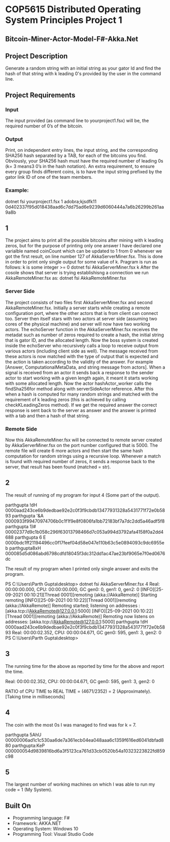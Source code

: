 # COP5615 Distributed Operating System Principles Project 1

## Bitcoin-Miner-Actor-Model-F#-Akka.Net

## Project Description

Generate a random string with an initial string as your gator Id and find the hash of that string with k leading 0's provided by the user in the command line.

## Project Requirements

### Input

The input provided (as command line to yourproject1.fsx) will be, the required number of 0’s of the bitcoin.

### Output

Print, on independent entry lines, the input string, and the corresponding SHA256 hash separated by a TAB, for each of the bitcoins you find. Obviously, your SHA256 hash must have the required number of leading 0s (k= 3 means3 0’s in the hash notation).  An extra requirement, to ensure every group finds different coins, is to have the input string prefixed by the gator link ID of one of the team members.

### Example:

dotnet fsi yourproject1.fsx 1
adobra;kjsdfk11    0d402337f95d018438aad6c7dd75ad6e9239d6060444a7a6b26299b261aa9a8b

## 1

The project aims to print all the possible bitcoins after mining with k leading zeros, but for the purpose of printing only one answer I have declared one varialble named coinCount which can be updated to 1 from 0 whenever we got the first result, on line number 127 of AkkaServerMiner.fsx. This is done in order to print only single output for some value of k.
Pragram is run as follows:
k is some integer >= 0
dotnet fsi AkkaServerMiner.fsx k
After the cosole shows that server is trying establishisng a connection we run AkkaRemoteMiner.fsx as:
dotnet fsi AkkaRemoteMiner.fsx

### Server Side

The project consists of two files first AkkaServerMiner.fsx and second AkkaRemoteMiner.fsx. Initially a server starts while creating a remote configuration port, where the other actors that is from client can connect too.
Server then itself stars with two actors at server side (assuming two cores of the physical machine) and server will now have two working actors.
The echoServer function in the AkkaServerMiner.fsx receives the metadat such as number of zeros required to create a hash, the initial string that is gator ID, and the allocated length.
Now the boss system is created inside the echoServer who recursively calls a loop to receive output from various actors (including client side as well).
The message received from these actors is now matched with the type of output that is expected and the action is taken according to the validity of the answer. For example [Answer, ComputationalMetaData, and string message from actors].
When a signal is received from an actor it sends back a response to the sender actor to start working with a given length again, it meant it starts working with some allocated length.
Now the actor hashActor_worker calls the findSha256for method along with serverSideActor reference. After this when a hash is computed for many random strings and matched with the requirement of k leading zeros (this is achieved by calling checkKLeadingZeros method). If we get the required answer the correct response is sent back to the server as answer and the answer is printed with a tab and then a hash of that string.

### Remote Side

Now this AkkaRemoteMiner.fsx will be connected to remote server created by AkkaServerMiner.fsx on the port number configured that is 5000. The remote file will create 6 more actors and then start the same hash computation for random strings using a recursive loop.
Whenever a match is found with required number of zeros, it sends a response back to the server, that result has been found (matched = str).

## 2

The result of running of my program for input 4 (Some part of the output).

parthgupta !dH    0000aad243ce6b9dedbae92e2c0f3f9cbdb13477931328a5431771f72e0b5893
parthgupta '&A    0000933f99470974706b0c1f1f9e8f0806fa1bb72183bf7a7dc2dd5a46adf5f8
parthgupta 1)#    00002377d9c1b058c296f63013798466d7c053a994d3792afa4158f0a2dd4688
parthgupta 6 E    0000bdc1ff21194496cc0f17feef04d58e047e110b63c5e0894093c9dc6955eb
parthgupta8xH    000085d5d086abd6798cdfd18045f3dc312dd1ac47ae23bf9065e7f0ed0676dc

The result of my program when I printed only single answer and exits the program.

PS C:\Users\Parth Gupta\desktop> dotnet fsi AkkaServerMiner.fsx 4
Real: 00:00:00.000, CPU: 00:00:00.000, GC gen0: 0, gen1: 0, gen2: 0
[INFO][25-09-2021 00:10:21][Thread 0001][remoting (akka://AkkaRemote)] Starting remoting
[INFO][25-09-2021 00:10:22][Thread 0001][remoting (akka://AkkaRemote)] Remoting started; listening on addresses : [akka.tcp://AkkaRemote@127.0.0.1:5000]
[INFO][25-09-2021 00:10:22][Thread 0001][remoting (akka://AkkaRemote)] Remoting now listens on addresses: [akka.tcp://AkkaRemote@127.0.0.1:5000]
parthgupta !dH    0000aad243ce6b9dedbae92e2c0f3f9cbdb13477931328a5431771f72e0b5893
Real: 00:00:02.352, CPU: 00:00:04.671, GC gen0: 595, gen1: 3, gen2: 0
PS C:\Users\Parth Gupta\desktop>

## 3

The running time for the above as reported by time for the above and report the time.

Real: 00:00:02.352, CPU: 00:00:04.671, GC gen0: 595, gen1: 3, gen2: 0

RATIO of CPU TIME to REAL TIME = (4671/2352) = 2 (Approximately). [Taking time in milliseconds]

## 4

The coin with the most 0s I was managed to find was for k = 7.

parthgupta 5AhU    00000006ad1c1c530aa6de7a361ecb04ea048aaa6c1359f616ed6041dbfad880
parthgupta:KeP    000000054d9839816bd6a3f5123ca761d33cb0520b54a10323223822fd859c98

## 5

The largest number of working machines on which I was able to run my code = 1 (My System).

## Built On
- Programming language: F# 
- Framework: AKKA.NET
- Operating System: Windows 10
- Programming Tool: Visual Studio Code
